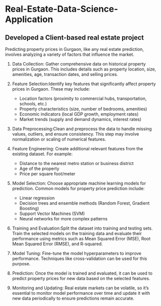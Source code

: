 # Real-Estate-Data-Science-Application
## Developed a Client-based real estate project
Predicting property prices in Gurgaon, like any real estate prediction, involves analyzing a variety of factors that influence the market.
1. Data Collection: Gather comprehensive data on historical property prices in Gurgaon. This includes details such as property location, size, amenities, age, transaction dates, and selling prices.

2. Feature Selection:Identify key features that significantly affect property prices in Gurgaon. These may include:
   - Location factors (proximity to commercial hubs, transportation, schools, etc.)
   - Property characteristics (size, number of bedrooms, amenities)
   - Economic indicators (local GDP growth, employment rates)
   - Market trends (supply and demand dynamics, interest rates)

3. Data Preprocessing:Clean and preprocess the data to handle missing values, outliers, and ensure consistency. This step may involve normalization or scaling of numerical features.

4. Feature Engineering: Create additional relevant features from the existing dataset. For example:
   - Distance to the nearest metro station or business district
   - Age of the property
   - Price per square foot/meter

5. Model Selection: Choose appropriate machine learning models for prediction. Common models for property price prediction include:
   - Linear regression
   - Decision trees and ensemble methods (Random Forest, Gradient Boosting)
   - Support Vector Machines (SVM)
   - Neural networks for more complex patterns

6. Training and Evaluation:Split the dataset into training and testing sets. Train the selected models on the training data and evaluate their performance using metrics such as Mean Squared Error (MSE), Root Mean Squared Error (RMSE), and R-squared.

7. Model Tuning: Fine-tune the model hyperparameters to improve performance. Techniques like cross-validation can be used for this purpose.

8. Prediction: Once the model is trained and evaluated, it can be used to predict property prices for new data based on the selected features.

9. Monitoring and Updating: Real estate markets can be volatile, so it’s essential to monitor model performance over time and update it with new data periodically to ensure predictions remain accurate.
